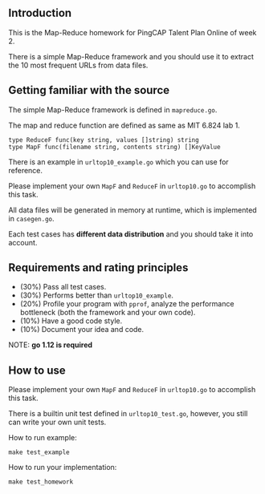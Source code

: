 ## Introduction

This is the Map-Reduce homework for PingCAP Talent Plan Online of week 2.

There is a simple Map-Reduce framework and you should use it to extract the 10 most frequent URLs from data files.

## Getting familiar with the source

The simple Map-Reduce framework is defined in `mapreduce.go`.

The map and reduce function are defined as same as MIT 6.824 lab 1.
```
type ReduceF func(key string, values []string) string
type MapF func(filename string, contents string) []KeyValue
```

There is an example in `urltop10_example.go` which you can use for reference.

Please implement your own `MapF` and `ReduceF` in `urltop10.go` to accomplish this task.

All data files will be generated in memory at runtime, which is implemented in `casegen.go`.

Each test cases has **different data distribution** and you should take it into account.

## Requirements and rating principles

* (30%) Pass all test cases.
* (30%) Performs better than `urltop10_example`.
* (20%) Profile your program with `pprof`, analyze the performance bottleneck (both the framework and your own code).
* (10%) Have a good code style.
* (10%) Document your idea and code.

NOTE: **go 1.12 is required**

## How to use

Please implement your own `MapF` and `ReduceF` in `urltop10.go` to accomplish this task.

There is a builtin unit test defined in `urltop10_test.go`, however, you still can write your own unit tests.

How to run example:
```
make test_example
```

How to run your implementation:
```
make test_homework
```

